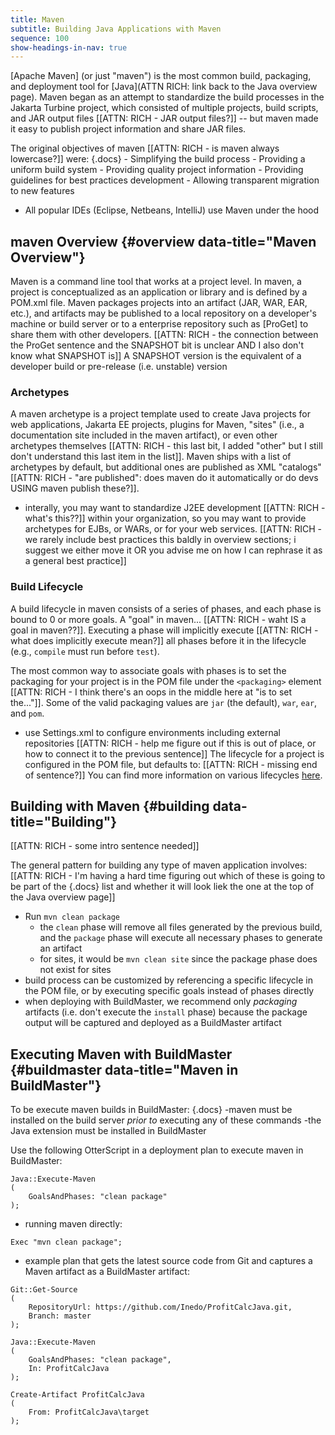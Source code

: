 ```yaml
---
title: Maven
subtitle: Building Java Applications with Maven
sequence: 100
show-headings-in-nav: true
---
```

[Apache Maven] (or just "maven") is the most common build, packaging, and deployment tool for [Java](ATTN RICH: link back to the Java overview page). Maven began as an attempt to standardize the build processes in the Jakarta Turbine project, which consisted of multiple projects, build scripts, and JAR output files [[ATTN: RICH - JAR output files?]] -- but maven made it easy to publish project information and share JAR files.

The original objectives of maven [[ATTN: RICH - is maven always lowercase?]] were:
{.docs}
    - Simplifying the build process
    - Providing a uniform build system
    - Providing quality project information
    - Providing guidelines for best practices development
    - Allowing transparent migration to new features
- All popular IDEs (Eclipse, Netbeans, IntelliJ) use Maven under the hood

## maven Overview {#overview data-title="Maven Overview"}

Maven is a command line tool that works at a project level. In maven, a project is conceptualized as an application or library and is defined by a POM.xml file. Maven packages projects into an artifact (JAR, WAR, EAR, etc.), and artifacts may be published to a local repository on a developer's machine or build server or to a enterprise repository such as [ProGet] to share them with other developers. [[ATTN: RICH - the connection between the ProGet sentence and the SNAPSHOT bit is unclear AND I also don't know what SNAPSHOT is]] A SNAPSHOT version is the equivalent of a developer build or pre-release (i.e. unstable) version

### Archetypes

A maven archetype is a project template used to create Java projects for web applications, Jakarta EE projects, plugins for Maven, "sites" (i.e., a documentation site included in the maven artifact), or even other archetypes themselves [[ATTN: RICH - this last bit, I added "other" but I still don't understand this last item in the list]]. Maven ships with a list of archetypes by default, but additional ones are published as XML "catalogs" [[ATTN: RICH - "are published": does maven do it automatically or do devs USING maven publish these?]].
- interally, you may want to standardize J2EE development [[ATTN: RICH - what's this??]] within your organization, so you may want to provide archetypes for EJBs, or WARs, or for your web services. [[ATTN: RICH - we rarely include best practices this baldly in overview sections; i suggest we either move it OR you advise me on how I can rephrase it as a general best practice]]

### Build Lifecycle

A build lifecycle in maven consists of a series of phases, and each phase is bound to 0 or more goals. A "goal" in maven... [[ATTN: RICH - waht IS a goal in maven??]]. Executing a phase will implicitly execute [[ATTN: RICH - what does implicitly execute mean?]] all phases before it in the lifecycle (e.g., `compile` must run before `test`).

The most common way to associate goals with phases is to set the packaging for your project is in the POM file under the `<packaging>` element [[ATTN: RICH - I think there's an oops in the middle here at "is to set the..."]]. Some of the valid packaging values are `jar` (the default), `war`, `ear`, and `pom`.
- use Settings.xml to configure environments including external repositories [[ATTN: RICH - help me figure out if this is out of place, or how to connect it to the previous sentence]]
The lifecycle for a project is configured in the POM file, but defaults to: [[ATTN: RICH - missing end of sentence?]]
You can find more information on various lifecycles [here](https://maven.apache.org/guides/introduction/introduction-to-the-lifecycle.html#Lifecycle_Reference).

## Building with Maven {#building data-title="Building"}

[[ATTN: RICH - some intro sentence needed]]

The general pattern for building any type of maven application involves: [[ATTN: RICH - I'm having a hard time figuring out which of these is going to be part of the {.docs} list and whether it will look liek the one at the top of the Java overview page]]
  - Run `mvn clean package`
    - the `clean` phase will remove all files generated by the previous build, and the `package` phase will execute all necessary phases to generate an artifact
    - for sites, it would be `mvn clean site` since the package phase does not exist for sites
- build process can be customized by referencing a specific lifecycle in the POM file, or by executing specific goals instead of phases directly
- when deploying with BuildMaster, we recommend only *packaging* artifacts (i.e. don't execute the `install` phase) because the package output will be captured and deployed as a BuildMaster artifact

## Executing Maven with BuildMaster {#buildmaster data-title="Maven in BuildMaster"}

To be execute maven builds in BuildMaster:
{.docs}
-maven must be installed on the build server *prior to* executing any of these commands
-the Java extension must be installed in BuildMaster

Use the following OtterScript in a deployment plan to execute maven in BuildMaster:
```
Java::Execute-Maven
(
    GoalsAndPhases: "clean package"
);
```
- running maven directly:
```
Exec "mvn clean package";
```
- example plan that gets the latest source code from Git and captures a Maven artifact as a BuildMaster artifact:
```
Git::Get-Source
(
    RepositoryUrl: https://github.com/Inedo/ProfitCalcJava.git,
    Branch: master
);

Java::Execute-Maven
(
    GoalsAndPhases: "clean package",
    In: ProfitCalcJava
);

Create-Artifact ProfitCalcJava
(
    From: ProfitCalcJava\target
);
```
